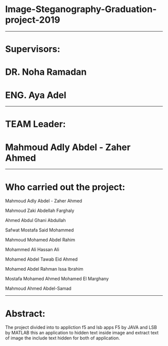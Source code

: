 # Image-Steganography-Graduation-project-2019
----------------------------------------------------------------
# Supervisors:

#    DR. Noha Ramadan
#    ENG. Aya Adel
----------------------------------------------------------------
# TEAM Leader:

#    Mahmoud Adly Abdel - Zaher Ahmed
----------------------------------------------------------------
# Who carried out the project:

Mahmoud Adly Abdel - Zaher Ahmed

Mahmoud Zaki Abdellah Farghaly

Ahmed Abdul Ghani Abdullah

Safwat Mostafa Said Mohammed

Mahmoud Mohamed Abdel Rahim

Mohammed Ali Hassan Ali

Mohamed Abdel Tawab Eid Ahmed

Mohamed Abdel Rahman Issa Ibrahim

Mostafa Mohamed Ahmed Mohamed El Marghany

Mahmoud Ahmed Abdel-Samad

-------------------------------------------------------------------------------
# Abstract:

The project divided into to appliction f5 and lsb apps
  F5 by JAVA and LSB by MATLAB
  this an application to hidden text inside image and extract text of image the include text hidden for both of application.

